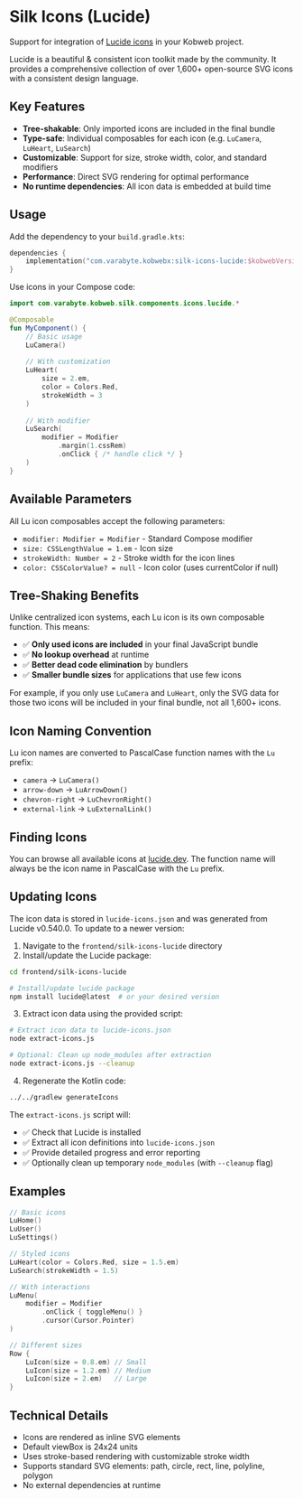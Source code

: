 # Silk Icons (Lucide)

Support for integration of [Lucide icons](https://lucide.dev/) in your Kobweb project.

Lucide is a beautiful & consistent icon toolkit made by the community. It provides a comprehensive collection of over
1,600+ open-source SVG icons with a consistent design language.

## Key Features

- **Tree-shakable**: Only imported icons are included in the final bundle
- **Type-safe**: Individual composables for each icon (e.g. `LuCamera`, `LuHeart`, `LuSearch`)
- **Customizable**: Support for size, stroke width, color, and standard modifiers
- **Performance**: Direct SVG rendering for optimal performance
- **No runtime dependencies**: All icon data is embedded at build time

## Usage

Add the dependency to your `build.gradle.kts`:

```kotlin
dependencies {
    implementation("com.varabyte.kobwebx:silk-icons-lucide:$kobwebVersion")
}
```

Use icons in your Compose code:

```kotlin
import com.varabyte.kobweb.silk.components.icons.lucide.*

@Composable
fun MyComponent() {
    // Basic usage
    LuCamera()
    
    // With customization
    LuHeart(
        size = 2.em,
        color = Colors.Red,
        strokeWidth = 3
    )
    
    // With modifier
    LuSearch(
        modifier = Modifier
            .margin(1.cssRem)
            .onClick { /* handle click */ }
    )
}
```

## Available Parameters

All Lu icon composables accept the following parameters:

- `modifier: Modifier = Modifier` - Standard Compose modifier
- `size: CSSLengthValue = 1.em` - Icon size
- `strokeWidth: Number = 2` - Stroke width for the icon lines
- `color: CSSColorValue? = null` - Icon color (uses currentColor if null)

## Tree-Shaking Benefits

Unlike centralized icon systems, each Lu icon is its own composable function. This means:

- ✅ **Only used icons are included** in your final JavaScript bundle
- ✅ **No lookup overhead** at runtime
- ✅ **Better dead code elimination** by bundlers
- ✅ **Smaller bundle sizes** for applications that use few icons

For example, if you only use `LuCamera` and `LuHeart`, only the SVG data for those two icons will be included in
your final bundle, not all 1,600+ icons.

## Icon Naming Convention

Lu icon names are converted to PascalCase function names with the `Lu` prefix:

- `camera` → `LuCamera()`
- `arrow-down` → `LuArrowDown()`
- `chevron-right` → `LuChevronRight()`
- `external-link` → `LuExternalLink()`

## Finding Icons

You can browse all available icons at [lucide.dev](https://lucide.dev/icons/). The function name will always be the icon
name in PascalCase with the `Lu` prefix.

## Updating Icons

The icon data is stored in `lucide-icons.json` and was generated from Lucide v0.540.0. To update to a newer version:

1. Navigate to the `frontend/silk-icons-lucide` directory
2. Install/update the Lucide package:

```bash
cd frontend/silk-icons-lucide

# Install/update lucide package
npm install lucide@latest  # or your desired version
```

3. Extract icon data using the provided script:

```bash
# Extract icon data to lucide-icons.json
node extract-icons.js

# Optional: Clean up node_modules after extraction
node extract-icons.js --cleanup
```

4. Regenerate the Kotlin code:

```bash
../../gradlew generateIcons
```

The `extract-icons.js` script will:

- ✅ Check that Lucide is installed
- ✅ Extract all icon definitions into `lucide-icons.json`
- ✅ Provide detailed progress and error reporting
- ✅ Optionally clean up temporary `node_modules` (with `--cleanup` flag)

## Examples

```kotlin
// Basic icons
LuHome()
LuUser()
LuSettings()

// Styled icons
LuHeart(color = Colors.Red, size = 1.5.em)
LuSearch(strokeWidth = 1.5)

// With interactions
LuMenu(
    modifier = Modifier
        .onClick { toggleMenu() }
        .cursor(Cursor.Pointer)
)

// Different sizes
Row {
    LuIcon(size = 0.8.em) // Small
    LuIcon(size = 1.2.em) // Medium  
    LuIcon(size = 2.em)   // Large
}
```

## Technical Details

- Icons are rendered as inline SVG elements
- Default viewBox is 24x24 units
- Uses stroke-based rendering with customizable stroke width
- Supports standard SVG elements: path, circle, rect, line, polyline, polygon
- No external dependencies at runtime